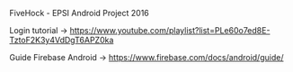 FiveHock - EPSI Android Project 2016

Login tutorial -> https://www.youtube.com/playlist?list=PLe60o7ed8E-TztoF2K3y4VdDgT6APZ0ka

Guide Firebase Android -> https://www.firebase.com/docs/android/guide/
